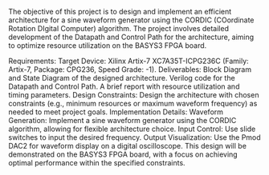 The objective of this project is to design and implement an efficient architecture for a sine waveform generator using the CORDIC (COordinate Rotation DIgital Computer) algorithm. The project involves detailed development of the Datapath and Control Path for the architecture, aiming to optimize resource utilization on the BASYS3 FPGA board.

Requirements:
Target Device: Xilinx Artix-7 XC7A35T-ICPG236C (Family: Artix-7, Package: CPG236, Speed Grade: -1).
Deliverables:
Block Diagram and State Diagram of the designed architecture.
Verilog code for the Datapath and Control Path.
A brief report with resource utilization and timing parameters.
Design Constraints: Design the architecture with chosen constraints (e.g., minimum resources or maximum waveform frequency) as needed to meet project goals.
Implementation Details:
Waveform Generation: Implement a sine waveform generator using the CORDIC algorithm, allowing for flexible architecture choice.
Input Control: Use slide switches to input the desired frequency.
Output Visualization: Use the Pmod DAC2 for waveform display on a digital oscilloscope.
This design will be demonstrated on the BASYS3 FPGA board, with a focus on achieving optimal performance within the specified constraints.
